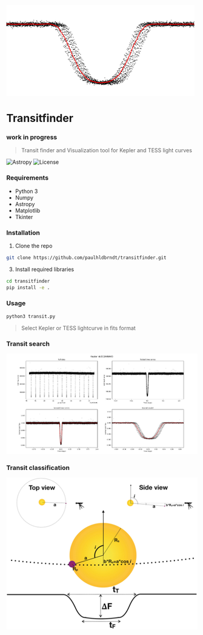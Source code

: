 ![transit](/media/transitlogo.png) 

# Transitfinder
### work in progress

> Transit finder and Visualization tool for Kepler and TESS light curves

![Astropy](http://img.shields.io/badge/powered%20by-AstroPy-orange.svg?style=flat) ![License](http://img.shields.io/:license-mit-blue.svg?style=flat-square)

### Requirements
  * Python 3
  * Numpy
  * Astropy
  * Matplotlib
  * Tkinter
  
### Installation

1. Clone the repo
```sh
git clone https://github.com/paulhldbrndt/transitfinder.git
```
3. Install required libraries
```sh
cd transitfinder
pip install -e .
```
### Usage
```python
python3 transit.py
```
> Select Kepler or TESS lightcurve in fits format

### Transit search

![transit](/media/visualTP.png) 

### Transit classification

![transit](/media/classification.png) 

